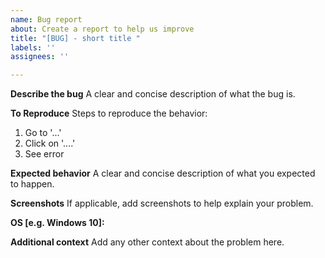 ```yaml
---
name: Bug report
about: Create a report to help us improve
title: "[BUG] - short title "
labels: ''
assignees: ''

---
```


**Describe the bug**
A clear and concise description of what the bug is.

**To Reproduce**
Steps to reproduce the behavior:
1. Go to '...'
2. Click on '....'
3. See error

**Expected behavior**
A clear and concise description of what you expected to happen.

**Screenshots**
If applicable, add screenshots to help explain your problem.

**OS [e.g. Windows 10]:**




**Additional context**
Add any other context about the problem here.
